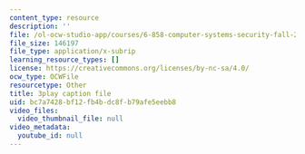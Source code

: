 ```yaml
---
content_type: resource
description: ''
file: /ol-ocw-studio-app/courses/6-858-computer-systems-security-fall-2014/bc7a7428bf12fb4bdc8fb79afe5eebb8_uT7BXusDgDM.srt
file_size: 146197
file_type: application/x-subrip
learning_resource_types: []
license: https://creativecommons.org/licenses/by-nc-sa/4.0/
ocw_type: OCWFile
resourcetype: Other
title: 3play caption file
uid: bc7a7428-bf12-fb4b-dc8f-b79afe5eebb8
video_files:
  video_thumbnail_file: null
video_metadata:
  youtube_id: null
---
```

